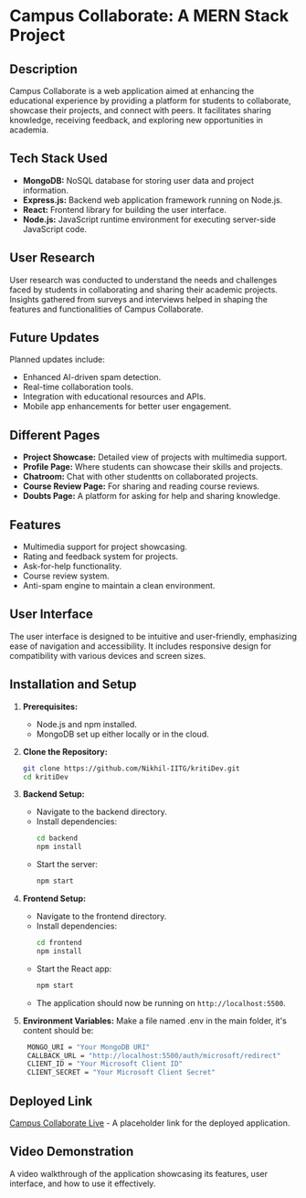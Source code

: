 # Campus Collaborate: A MERN Stack Project

## Description
Campus Collaborate is a web application aimed at enhancing the educational experience by providing a platform for students to collaborate, showcase their projects, and connect with peers. It facilitates sharing knowledge, receiving feedback, and exploring new opportunities in academia.

## Tech Stack Used
- **MongoDB:** NoSQL database for storing user data and project information.
- **Express.js:** Backend web application framework running on Node.js.
- **React:** Frontend library for building the user interface.
- **Node.js:** JavaScript runtime environment for executing server-side JavaScript code.

## User Research
User research was conducted to understand the needs and challenges faced by students in collaborating and sharing their academic projects. Insights gathered from surveys and interviews helped in shaping the features and functionalities of Campus Collaborate.

## Future Updates
Planned updates include:
- Enhanced AI-driven spam detection.
- Real-time collaboration tools.
- Integration with educational resources and APIs.
- Mobile app enhancements for better user engagement.

## Different Pages
- **Project Showcase:** Detailed view of projects with multimedia support.
- **Profile Page:** Where students can showcase their skills and projects.
- **Chatroom:** Chat with other studentts on collaborated projects.
- **Course Review Page:** For sharing and reading course reviews.
- **Doubts Page:** A platform for asking for help and sharing knowledge.

## Features
- Multimedia support for project showcasing.
- Rating and feedback system for projects.
- Ask-for-help functionality.
- Course review system.
- Anti-spam engine to maintain a clean environment.

## User Interface
The user interface is designed to be intuitive and user-friendly, emphasizing ease of navigation and accessibility. It includes responsive design for compatibility with various devices and screen sizes.

## Installation and Setup

1. **Prerequisites:**
   - Node.js and npm installed.
   - MongoDB set up either locally or in the cloud.

2. **Clone the Repository:**
   ```sh
   git clone https://github.com/Nikhil-IITG/kritiDev.git
   cd kritiDev
   ```

3. **Backend Setup:**
   - Navigate to the backend directory.
   - Install dependencies:
     ```sh
     cd backend
     npm install
     ```
   - Start the server:
     ```sh
     npm start
     ```

4. **Frontend Setup:**
   - Navigate to the frontend directory.
   - Install dependencies:
     ```sh
     cd frontend
     npm install
     ```
   - Start the React app:
     ```sh
     npm start
     ```
   - The application should now be running on `http://localhost:5500`.

5. **Environment Variables:**
   Make a file named .env in the main folder, it's content should be:
   ```sh
    MONGO_URI = "Your MongoDB URI"
    CALLBACK_URL = "http://localhost:5500/auth/microsoft/redirect"
    CLIENT_ID = "Your Microsoft Client ID"
    CLIENT_SECRET = "Your Microsoft Client Secret"
    ```

## Deployed Link
[Campus Collaborate Live](#) - A placeholder link for the deployed application.

## Video Demonstration
A video walkthrough of the application showcasing its features, user interface, and how to use it effectively.